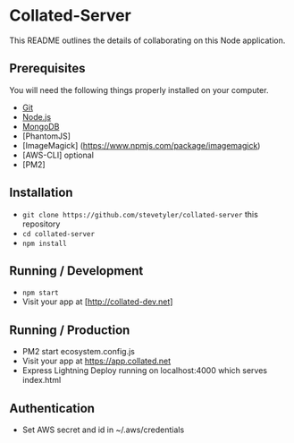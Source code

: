 # Collated-Server

This README outlines the details of collaborating on this Node application.


## Prerequisites

You will need the following things properly installed on your computer.

* [Git](http://git-scm.com/)
* [Node.js](http://nodejs.org/) 
* [MongoDB](https://docs.mongodb.com/manual/installation/)
* [PhantomJS]
* [ImageMagick] (https://www.npmjs.com/package/imagemagick)
* [AWS-CLI] optional
* [PM2]


## Installation

* `git clone https://github.com/stevetyler/collated-server` this repository
* `cd collated-server`
* `npm install`



## Running / Development

* `npm start`
* Visit your app at [http://collated-dev.net]

## Running / Production

* PM2 start ecosystem.config.js
* Visit your app at https://app.collated.net
* Express Lightning Deploy running on localhost:4000 which serves index.html

## Authentication

* Set AWS secret and id in ~/.aws/credentials
